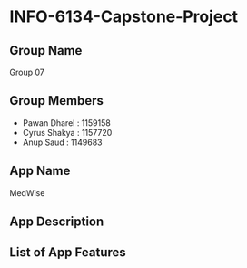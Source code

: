 # INFO-6134-Capstone-Project

## Group Name
Group 07

## Group Members
* Pawan Dharel : 1159158
* Cyrus Shakya : 1157720
* Anup Saud    : 1149683

## App Name
MedWise

## App Description


## List of App Features
